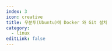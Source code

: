 ```yaml
---
index: 3
icon: creative
title: 우분투(Ubuntu)에 Docker 와 Git 설치
category:
  - linux
editLink: false
---
```

